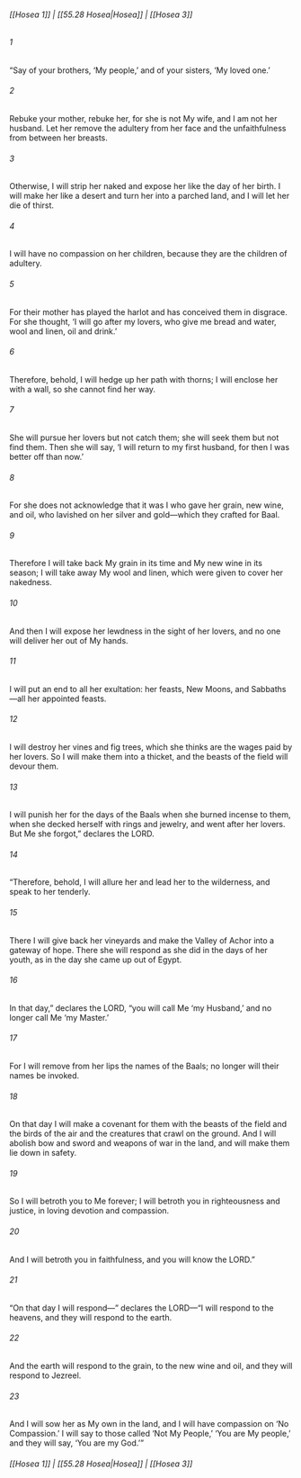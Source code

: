 
###### [[Hosea 1]] | [[55.28 Hosea|Hosea]] | [[Hosea 3]]

###### 1
“Say of your brothers, ‘My people,’ and of your sisters, ‘My loved one.’
###### 2
Rebuke your mother, rebuke her, for she is not My wife, and I am not her husband. Let her remove the adultery from her face and the unfaithfulness from between her breasts.
###### 3
Otherwise, I will strip her naked and expose her like the day of her birth. I will make her like a desert and turn her into a parched land, and I will let her die of thirst.
###### 4
I will have no compassion on her children, because they are the children of adultery.
###### 5
For their mother has played the harlot and has conceived them in disgrace. For she thought, ‘I will go after my lovers, who give me bread and water, wool and linen, oil and drink.’
###### 6
Therefore, behold, I will hedge up her path with thorns; I will enclose her with a wall, so she cannot find her way.
###### 7
She will pursue her lovers but not catch them; she will seek them but not find them. Then she will say, ‘I will return to my first husband, for then I was better off than now.’
###### 8
For she does not acknowledge that it was I who gave her grain, new wine, and oil, who lavished on her silver and gold—which they crafted for Baal.
###### 9
Therefore I will take back My grain in its time and My new wine in its season; I will take away My wool and linen, which were given to cover her nakedness.
###### 10
And then I will expose her lewdness in the sight of her lovers, and no one will deliver her out of My hands.
###### 11
I will put an end to all her exultation: her feasts, New Moons, and Sabbaths—all her appointed feasts.
###### 12
I will destroy her vines and fig trees, which she thinks are the wages paid by her lovers. So I will make them into a thicket, and the beasts of the field will devour them.
###### 13
I will punish her for the days of the Baals when she burned incense to them, when she decked herself with rings and jewelry, and went after her lovers. But Me she forgot,” declares the LORD.
###### 14
“Therefore, behold, I will allure her and lead her to the wilderness, and speak to her tenderly.
###### 15
There I will give back her vineyards and make the Valley of Achor into a gateway of hope. There she will respond as she did in the days of her youth, as in the day she came up out of Egypt.
###### 16
In that day,” declares the LORD, “you will call Me ‘my Husband,’ and no longer call Me ‘my Master.’
###### 17
For I will remove from her lips the names of the Baals; no longer will their names be invoked.
###### 18
On that day I will make a covenant for them with the beasts of the field and the birds of the air and the creatures that crawl on the ground. And I will abolish bow and sword and weapons of war in the land, and will make them lie down in safety.
###### 19
So I will betroth you to Me forever; I will betroth you in righteousness and justice, in loving devotion and compassion.
###### 20
And I will betroth you in faithfulness, and you will know the LORD.”
###### 21
“On that day I will respond—” declares the LORD—“I will respond to the heavens, and they will respond to the earth.
###### 22
And the earth will respond to the grain, to the new wine and oil, and they will respond to Jezreel.
###### 23
And I will sow her as My own in the land, and I will have compassion on ‘No Compassion.’ I will say to those called ‘Not My People,’ ‘You are My people,’ and they will say, ‘You are my God.’”

###### [[Hosea 1]] | [[55.28 Hosea|Hosea]] | [[Hosea 3]]
